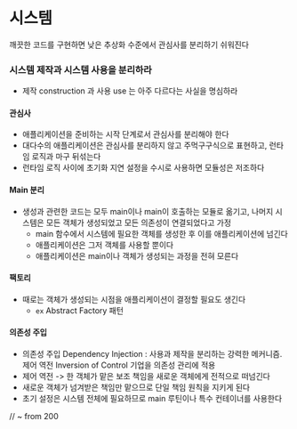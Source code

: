 # 시스템

깨끗한 코드를 구현하면 낮은 추상화 수준에서 관심사를 분리하기 쉬워진다

### 시스템 제작과 시스템 사용을 분리하라
- 제작 construction 과 사용 use 는 아주 다르다는 사실을 명심하라

#### 관심사
- 애플리케이션을 준비하는 시작 단계로서 관심사를 분리해야 한다
- 대다수의 애플리케이션은 관심사를 분리하지 않고 주먹구구식으로 표현하고, 런타임 로직과 마구 뒤섞는다
- 런타임 로직 사이에 초기화 지연 설정을 수시로 사용하면 모듈성은 저조하다

#### Main 분리
- 생성과 관련한 코드는 모두 main이나 main이 호출하는 모듈로 옮기고, 나머지 시스템은 모든 객체가 생성되었고 모든 의존성이 연결되었다고 가정
    - main 함수에서 시스템에 필요한 객체를 생성한 후 이를 애플리케이션에 넘긴다
    - 애플리케이션은 그저 객체를 사용할 뿐이다
    - 애플리케이션은 main이나 객체가 생성되는 과정을 전혀 모른다

#### 팩토리
- 때로는 객체가 생성되는 시점을 애플리케이션이 결정할 필요도 생긴다
    - `ex` Abstract Factory 패턴

#### 의존성 주입
- 의존성 주입 Dependency Injection : 사용과 제작을 분리하는 강력한 메커니즘. 제어 역전 Inversion of Control 기업을 의존성 관리에 적용
- 제어 역전 -> 한 객체가 맡은 보조 책임을 새로운 객체에게 전적으로 떠넘긴다
- 새로운 객체가 넘겨받은 책임만 맡으므로 단일 책임 원칙을 지키게 된다
- 초기 설정은 시스템 전체에 필요하므로 main 루틴이나 특수 컨테이너를 사용한다

// ~ from 200

